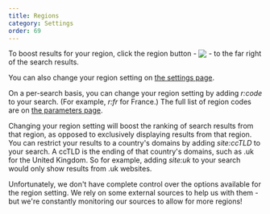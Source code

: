 ```yaml
---
title: Regions
category: Settings
order: 69
---
```

<p>To boost results for your region, click the region button - <img src="../images/c87b8ae4409fa8ddfd500a047b8f9c14.png" style="vertical-align: bottom"> - to the far right of the search results.</p>

<p>You can also change your region setting on <a href="https://duckduckgo.com/settings">the settings page</a>.</p>

<p>On a per-search basis, you can change your region setting by adding <em>r:code</em> to your search. (For example, <em>r:fr</em> for France.) The full list of region codes are on <a href="https://duckduckgo.com/params">the parameters page</a>.</p>

<p>Changing your region setting will boost the ranking of search results from that region, as opposed to exclusively displaying results from that region. You can restrict your results to a country's domains by adding <em>site:ccTLD</em> to your search. A ccTLD is the ending of that country's domains, such as .uk for the United Kingdom. So for example, adding <em>site:uk</em> to your search would only show results from .uk websites.</p>

<p>Unfortunately, we don't have complete control over the options available for the region setting. We rely on some external sources to help us with them - but we're constantly monitoring our sources to allow for more regions!</p>